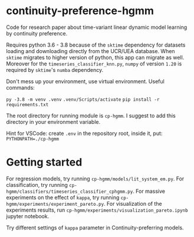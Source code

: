 # continuity-preference-hgmm
Code for research paper about time-variant linear dynamic model learning by continuity preference.

Requires python 3.6 - 3.8 because of the `sktime` dependency for datasets loading and downloading directly from the UCR/UEA database. When `sktime` migrates to higher version of python, this app can migrate as well.
Moreover for the `timeseries_classifier_knn.py`, `numpy` of version `1.20` is required by `sktime`'s `numba` dependency.

Don't mess up your environment, use virtual environment. Useful commands:

`py -3.8 -m venv .venv`
`.venv/Scripts/activate`
`pip install -r requirements.txt`

The root directory for running module is `cp-hgmm`. I suggest to add this directory in your environment variable.

Hint for VSCode: create `.env` in the repository root, inside it, put:
`PYTHONPATH=./cp-hgmm`

# Getting started
For regression models, try running `cp-hgmm/models/lit_system_em.py`.
For classification, try running `cp-hgmm/classifiers/timeseries_classifier_cphgmm.py`.
For massive experiments on the effect of `kappa`, try running `cp-hgmm/experiments/experiment_pareto.py`.
For visualization of the experiments results, run `cp-hgmm/experiments/visualization_pareto.ipynb` jupyter notebook.

Try different settings of `kappa` parameter in Continuity-preferring models.
